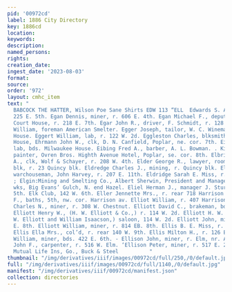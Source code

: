 ```yaml
---
pid: '00972cd'
label: 1886 City Directory
key: 1886cd
location: 
keywords: 
description: 
named_persons: 
rights: 
creation_date: 
ingest_date: '2023-08-03'
format: 
source: 
order: '972'
layout: cmhc_item
text: "                                                                                              )
  BABCOCK THE HATTER, Wilson Poe Sane Shirts EDW 113 “ELL  Edwards S. A. Mrs., r.
  225 E. 5th. Egan Dennis, miner, r. 606 E. 4th. Egan Michael F., deputy sheriff,
  Court House, r. 218 E. 7th. Egar John R., driver, F. Schmidt, r. 128 Oak. Egbert
  William, foreman American Smelter. Egger Joseph, tailor, W. C. Wineman, bds. Washington
  House. Eggert William, lab, r. 122 W. 2d. Eggleston Charles, blksmith, bds. American
  House, Ehrmann John W., clk, D. N. Canfield, Poplar, ne. cor. 7th. Eibich Louis,
  lab, bds. Milwaukee House. Eibing Fred A., barber, A. L. Bowman. . Kicke Charles,
  painter, Ovren Bros. Highth Avenue Hotel, Poplar, se. cor. 8th. Elbring Gustavus
  A., clk, Wolf & Schayer, r. 208 W. 4th. Elder George R., lawyer, room 4, Quincy
  blk, r. 23 Quincy blk. Eldredge Charles J., mining, r. Quincy blk. Eldridge Ephraim,
  warchouseman, John Harvey, r. 207 E. 11th. Eldridge Sarah E. Miss, r. 414 E. 3d.
  ; Elgin:Mining and Smelting Co., Albert Sherwin, President and Manager, office and
  wks, Big Evans’ Gulch, N. end Hazel. Eliel Herman J., manager J. Sturm, r. 202 W.
  5th. Elk Club, 142 W. 6th. Eller Jennette Mrs., r. rear 718 Harrison av. Eller John
  F., baths, 5th, nw. cor. Harrison av. Elliot William, r. 407 Harrison av. Elliott
  Charles N., miner, r. 308 W. Chestnut. Elliott David C., brakeman, bds. Grand Hotel.
  Elliott Henry W., (H. W. Elliott & Co.,) r. 114 W. 2d. Elliott H. W. & Co., (H.
  W. Elliott and William Isaacson,) saloon, 114 W. 2d. Elliott John, miner, r. 814
  E. 8th. Elliott William, miner, r. 814 EB. 8th. Ellis B. E. Miss, r. 113 E. 9th.
  Ellis Ella Mrs., col’d, r. rear 140 W. 9th. Ellis Milton H., r. 126 E. 8th. Ellis
  William, miner, bds. 422 E. 6th. - Ellison John, miner, r. Elm, nr. Alder. Ellison
  John F., carpenter, r. 516 W. Elm. ‘Ellison Peter, miner, r. 517 E. 2d.  Northwestern
  Mutual Life Ins, Go., Buck & Steel          "
thumbnail: "/img/derivatives/iiif/images/00972cd/full/250,/0/default.jpg"
full: "/img/derivatives/iiif/images/00972cd/full/1140,/0/default.jpg"
manifest: "/img/derivatives/iiif/00972cd/manifest.json"
collection: directories
---
```

